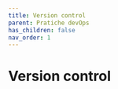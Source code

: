 ```yaml
---
title: Version control
parent: Pratiche devOps
has_children: false
nav_order: 1
---
```

# Version control

